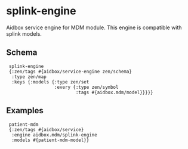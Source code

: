 # splink-engine

Aidbox service engine for MDM module. This engine is compatible with splink models.

## Schema

```
 splink-engine
 {:zen/tags #{aidbox/service-engine zen/schema}
  :type zen/map
  :keys {:models {:type zen/set
                  :every {:type zen/symbol
                          :tags #{aidbox.mdm/model}}}}}
```

## Examples

```
 patient-mdm
 {:zen/tags #{aidbox/service}
  :engine aidbox.mdm/splink-engine
  :models #{patient-mdm-model}}
```

